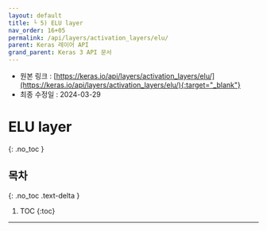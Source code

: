 ```yaml
---
layout: default
title: └ 5) ELU layer
nav_order: 16+05
permalink: /api/layers/activation_layers/elu/
parent: Keras 레이어 API
grand_parent: Keras 3 API 문서
---
```


* 원본 링크 : [https://keras.io/api/layers/activation_layers/elu/](https://keras.io/api/layers/activation_layers/elu/){:target="_blank"}
* 최종 수정일 : 2024-03-29

# ELU layer
{: .no_toc }

## 목차
{: .no_toc .text-delta }

1. TOC
{:toc}

---
